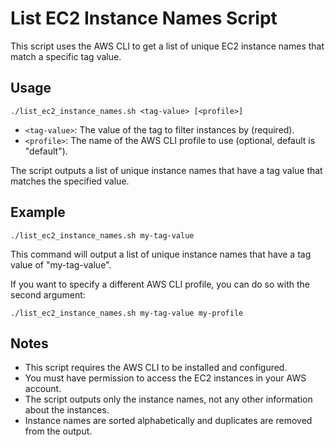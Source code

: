 # List EC2 Instance Names Script

This script uses the AWS CLI to get a list of unique EC2 instance names that match a specific tag value.

## Usage

```
./list_ec2_instance_names.sh <tag-value> [<profile>]
```


- `<tag-value>`: The value of the tag to filter instances by (required).
- `<profile>`: The name of the AWS CLI profile to use (optional, default is "default").

The script outputs a list of unique instance names that have a tag value that matches the specified value.

## Example

```
./list_ec2_instance_names.sh my-tag-value
```

This command will output a list of unique instance names that have a tag value of "my-tag-value".

If you want to specify a different AWS CLI profile, you can do so with the second argument:

```
./list_ec2_instance_names.sh my-tag-value my-profile
```

## Notes

- This script requires the AWS CLI to be installed and configured.
- You must have permission to access the EC2 instances in your AWS account.
- The script outputs only the instance names, not any other information about the instances.
- Instance names are sorted alphabetically and duplicates are removed from the output.
